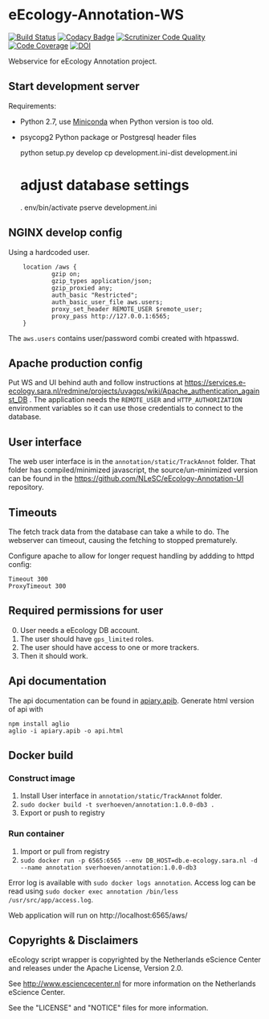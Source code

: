 eEcology-Annotation-WS
======================

[![Build Status](https://travis-ci.org/NLeSC/eEcology-Annotation-WS.svg?branch=master)](https://travis-ci.org/NLeSC/eEcology-Annotation-WS)
[![Codacy Badge](https://api.codacy.com/project/badge/Grade/8c74f996b0d9431e9e0eca99be21799f)](https://www.codacy.com/app/sverhoeven/eEcology-Annotation-WS?utm_source=github.com&utm_medium=referral&utm_content=NLeSC/eEcology-Annotation-WS&utm_campaign=badger)
[![Scrutinizer Code Quality](https://scrutinizer-ci.com/g/NLeSC/eEcology-Annotation-WS/badges/quality-score.png?b=master)](https://scrutinizer-ci.com/g/NLeSC/eEcology-Annotation-WS/?branch=master)
[![Code Coverage](https://scrutinizer-ci.com/g/NLeSC/eEcology-Annotation-WS/badges/coverage.png?b=master)](https://scrutinizer-ci.com/g/NLeSC/eEcology-Annotation-WS/?branch=master)
[![DOI](https://zenodo.org/badge/19641/NLeSC/eEcology-Annotation-WS.svg)](https://zenodo.org/badge/latestdoi/19641/NLeSC/eEcology-Annotation-WS)

Webservice for eEcology Annotation project.

Start development server
-------------------------

Requirements:
  * Python 2.7, use [Miniconda](http://conda.pydata.org/miniconda.html) when Python version is too old.
  * psycopg2 Python package or Postgresql header files

    python setup.py develop
    cp development.ini-dist development.ini
    # adjust database settings
    . env/bin/activate
    pserve development.ini

NGINX develop config
--------------------

Using a hardcoded user.

        location /aws {
                gzip on;
                gzip_types application/json;
                gzip_proxied any;
                auth_basic "Restricted";
                auth_basic_user_file aws.users;
                proxy_set_header REMOTE_USER $remote_user;
                proxy_pass http://127.0.0.1:6565;
        }

The `aws.users` contains user/password combi created with htpasswd.

Apache production config
------------------------

Put WS and UI behind auth and follow instructions at https://services.e-ecology.sara.nl/redmine/projects/uvagps/wiki/Apache_authentication_against_DB .
The application needs the `REMOTE_USER` and `HTTP_AUTHORIZATION` environment variables so it can use those credentials to connect to the database.

User interface
--------------

The web user interface is in the `annotation/static/TrackAnnot` folder.
That folder has compiled/minimized javascript, the source/un-minimized version can be found in the  https://github.com/NLeSC/eEcology-Annotation-UI repository.

Timeouts
--------

The fetch track data from the database can take a while to do. The webserver can timeout, causing the fetching to stopped prematurely.

Configure apache to allow for longer request handling by addding to httpd config:

    Timeout 300
    ProxyTimeout 300

Required permissions for user
-----------------------------

0. User needs a eEcology DB account.
1. The user should have `gps_limited` roles.
2. The user should have access to one or more trackers.
3. Then it should work.

Api documentation
-----------------

The api documentation can be found in [apiary.apib](apiary.apib).
Generate html version of api with

    npm install aglio
    aglio -i apiary.apib -o api.html

Docker build
------------

### Construct image

1. Install User interface in `annotation/static/TrackAnnot` folder.
2. `sudo docker build -t sverhoeven/annotation:1.0.0-db3 .`
3. Export or push to registry

### Run container

1. Import or pull from registry
2. `sudo docker run -p 6565:6565 --env DB_HOST=db.e-ecology.sara.nl -d --name annotation sverhoeven/annotation:1.0.0-db3`

Error log is available with `sudo docker logs annotation`.
Access log can be read using `sudo docker exec annotation /bin/less /usr/src/app/access.log`.

Web application will run on http://localhost:6565/aws/

Copyrights & Disclaimers
------------------------

eEcology script wrapper is copyrighted by the Netherlands eScience Center and releases under
the Apache License, Version 2.0.

See <http://www.esciencecenter.nl> for more information on the Netherlands
eScience Center.

See the "LICENSE" and "NOTICE" files for more information.
